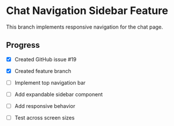 # Chat Navigation Sidebar Feature

This branch implements responsive navigation for the chat page.

## Progress
- [x] Created GitHub issue #19
- [x] Created feature branch
- [ ] Implement top navigation bar
- [ ] Add expandable sidebar component
- [ ] Add responsive behavior
- [ ] Test across screen sizes

